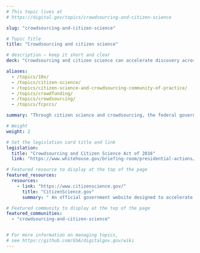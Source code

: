 ```yaml
---
# This topic lives at
# https://digital.gov/topics/crowdsourcing-and-citizen-science

slug: "crowdsourcing-and-citizen-science"

# Topic Title
title: "Crowdsourcing and citizen science"

# description — keep it short and clear
deck: "Crowdsourcing and citizen science can accelerate discovery across the U.S. government."

aliases:
  - /topics/10x/
  - /topics/citizen-science/
  - /topics/citizen-science-and-crowdsourcing-community-of-practice/
  - /topics/crowdfunding/
  - /topics/crowdsourcing/
  - /topics/fcpccs/

summary: "Through citizen science and crowdsourcing, the federal government and nongovernmental organizations can engage the public in addressing societal needs and accelerating science, technology, and innovation. In citizen science, the public voluntarily participates in the scientific process, addressing real-world problems in ways that may include formulating research questions, conducting scientific experiments, collecting and analyzing data, interpreting results, making new discoveries, developing technologies and applications, and solving complex problems. In crowdsourcing, organizations submit an open call for voluntary assistance from a large group of individuals for online, distributed problem solving."

# Weight
weight: 2

# Set the legislation card title and link
legislation:
  title: "Crowdsourcing and Citizen Science Act of 2016"
  link: "https://www.whitehouse.gov/briefing-room/presidential-actions/2023/10/30/executive-order-on-the-safe-secure-and-trustworthy-development-and-use-of-artificial-intelligence/"

# Featured resource to display at the top of the page
featured_resources:
  resources:
    - link: "https://www.citizenscience.gov/"
      title: "CitizenScience.gov"
      summary: " An official government website designed to accelerate the use of crowdsourcing and citizen science across the U.S. government."

# Featured community to display at the top of the page
featured_communities:
  - "crowdsourcing-and-citizen-science"


# For more information on managing topics,
# see https://github.com/GSA/digitalgov.gov/wiki
---
```

